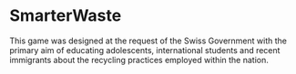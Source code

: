 # SmarterWaste

This game was designed at the request of the Swiss Government with the primary aim of educating adolescents, international students and recent immigrants about the recycling practices employed within the nation.